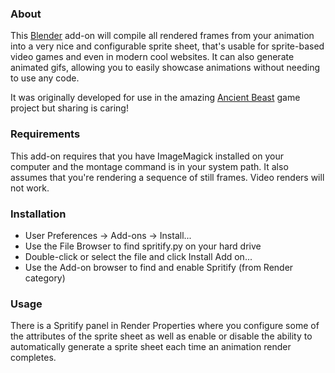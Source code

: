 ### About

This [Blender](https://blender.org) add-on will compile all rendered frames from your animation into a very nice and configurable sprite sheet, that's usable for sprite-based video games and even in modern cool websites.
It can also generate animated gifs, allowing you to easily showcase animations without needing to use any code.

It was originally developed for use in the amazing [Ancient Beast](https://AncientBeast.com) game project but sharing is caring!

### Requirements

This add-on requires that you have ImageMagick installed on your computer and the montage command is in your system path.
It also assumes that you're rendering a sequence of still frames. Video renders will not work.

### Installation

- User Preferences → Add-ons → Install...
- Use the File Browser to find spritify.py on your hard drive
- Double-click or select the file and click Install Add on...
- Use the Add-on browser to find and enable Spritify (from Render category)

### Usage

There is a Spritify panel in Render Properties where you configure some of the
attributes of the sprite sheet as well as enable or disable the ability to
automatically generate a sprite sheet each time an animation render completes.
